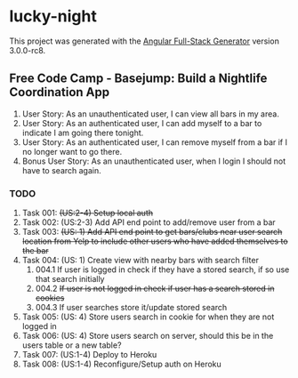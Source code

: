 # lucky-night

This project was generated with the [Angular Full-Stack Generator](https://github.com/DaftMonk/generator-angular-fullstack) version 3.0.0-rc8.

## Free Code Camp - Basejump: Build a Nightlife Coordination App
<ol>
  <li>User Story: As an unauthenticated user, I can view all bars in my area.</li>
  <li>User Story: As an authenticated user, I can add myself to a bar to indicate I am going there tonight.</li>
  <li>User Story: As an authenticated user, I can remove myself from a bar if I no longer want to go there.</li>
  <li>Bonus User Story: As an unauthenticated user, when I login I should not have to search again.</li>
</ol>

### TODO
<ol>
<li>Task 001: <strike>(US:2-4)  Setup local auth</strike></li>
<li>Task 002: (US:2-3)  Add API end point to add/remove user from a bar</li>
<li>Task 003: <strike>(US:  1)  Add API end point to get bars/clubs near user search location from Yelp to include other users who have added themselves to the bar</strike></li>
<li>Task 004: (US:  1)  Create view with nearby bars with search filter
  <ol>
    <li>004.1 If user is logged in check if they have a stored search, if so use that search initially</li>
    <li>004.2 <strike>If user is not logged in check if user has a search stored in cookies</strike></li>
    <li>004.3 If user searches store it/update stored search</li>
  </ol>
</li>
<li>Task 005: (US:  4)  Store users search in cookie for when they are not logged in</li>
<li>Task 006: (US:  4)  Store users search on server, should this be in the users table or a new table?</li>
<li>Task 007: (US:1-4)  Deploy to Heroku</li>
<li>Task 008: (US:1-4)  Reconfigure/Setup auth on Heroku</li>
</ol>
